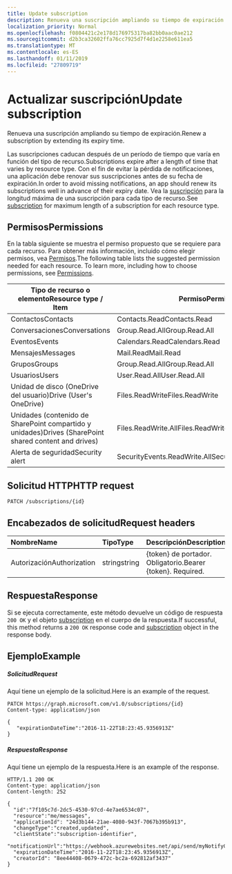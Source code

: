 ```yaml
---
title: Update subscription
description: Renueva una suscripción ampliando su tiempo de expiración.
localization_priority: Normal
ms.openlocfilehash: f0804421c2e178d176975317ba82bb0aac0ae212
ms.sourcegitcommit: d2b3ca32602ffa76cc7925d7f4d1e2258e611ea5
ms.translationtype: MT
ms.contentlocale: es-ES
ms.lasthandoff: 01/11/2019
ms.locfileid: "27809719"
---
```

# <a name="update-subscription"></a><span data-ttu-id="c43df-103">Actualizar suscripción</span><span class="sxs-lookup"><span data-stu-id="c43df-103">Update subscription</span></span>

<span data-ttu-id="c43df-104">Renueva una suscripción ampliando su tiempo de expiración.</span><span class="sxs-lookup"><span data-stu-id="c43df-104">Renew a subscription by extending its expiry time.</span></span>

<span data-ttu-id="c43df-105">Las suscripciones caducan después de un período de tiempo que varía en función del tipo de recurso.</span><span class="sxs-lookup"><span data-stu-id="c43df-105">Subscriptions expire after a length of time that varies by resource type.</span></span> <span data-ttu-id="c43df-106">Con el fin de evitar la pérdida de notificaciones, una aplicación debe renovar sus suscripciones antes de su fecha de expiración.</span><span class="sxs-lookup"><span data-stu-id="c43df-106">In order to avoid missing notifications, an app should renew its subscriptions well in advance of their expiry date.</span></span> <span data-ttu-id="c43df-107">Vea la [suscripción](../resources/subscription.md) para la longitud máxima de una suscripción para cada tipo de recurso.</span><span class="sxs-lookup"><span data-stu-id="c43df-107">See [subscription](../resources/subscription.md) for maximum length of a subscription for each resource type.</span></span>

## <a name="permissions"></a><span data-ttu-id="c43df-108">Permisos</span><span class="sxs-lookup"><span data-stu-id="c43df-108">Permissions</span></span>

<span data-ttu-id="c43df-p102">En la tabla siguiente se muestra el permiso propuesto que se requiere para cada recurso. Para obtener más información, incluido cómo elegir permisos, vea [Permisos](/graph/permissions-reference).</span><span class="sxs-lookup"><span data-stu-id="c43df-p102">The following table lists the suggested permission needed for each resource. To learn more, including how to choose permissions, see [Permissions](/graph/permissions-reference).</span></span>

| <span data-ttu-id="c43df-111">Tipo de recurso o elemento</span><span class="sxs-lookup"><span data-stu-id="c43df-111">Resource type / Item</span></span>        | <span data-ttu-id="c43df-112">Permiso</span><span class="sxs-lookup"><span data-stu-id="c43df-112">Permission</span></span>          |
|-----------------------------|---------------------|
| <span data-ttu-id="c43df-113">Contactos</span><span class="sxs-lookup"><span data-stu-id="c43df-113">Contacts</span></span>                    | <span data-ttu-id="c43df-114">Contacts.Read</span><span class="sxs-lookup"><span data-stu-id="c43df-114">Contacts.Read</span></span>       |
| <span data-ttu-id="c43df-115">Conversaciones</span><span class="sxs-lookup"><span data-stu-id="c43df-115">Conversations</span></span>               | <span data-ttu-id="c43df-116">Group.Read.All</span><span class="sxs-lookup"><span data-stu-id="c43df-116">Group.Read.All</span></span>      |
| <span data-ttu-id="c43df-117">Eventos</span><span class="sxs-lookup"><span data-stu-id="c43df-117">Events</span></span>                      | <span data-ttu-id="c43df-118">Calendars.Read</span><span class="sxs-lookup"><span data-stu-id="c43df-118">Calendars.Read</span></span>      |
| <span data-ttu-id="c43df-119">Mensajes</span><span class="sxs-lookup"><span data-stu-id="c43df-119">Messages</span></span>                    | <span data-ttu-id="c43df-120">Mail.Read</span><span class="sxs-lookup"><span data-stu-id="c43df-120">Mail.Read</span></span>           |
| <span data-ttu-id="c43df-121">Grupos</span><span class="sxs-lookup"><span data-stu-id="c43df-121">Groups</span></span>                      | <span data-ttu-id="c43df-122">Group.Read.All</span><span class="sxs-lookup"><span data-stu-id="c43df-122">Group.Read.All</span></span>      |
| <span data-ttu-id="c43df-123">Usuarios</span><span class="sxs-lookup"><span data-stu-id="c43df-123">Users</span></span>                       | <span data-ttu-id="c43df-124">User.Read.All</span><span class="sxs-lookup"><span data-stu-id="c43df-124">User.Read.All</span></span>       |
| <span data-ttu-id="c43df-125">Unidad de disco (OneDrive del usuario)</span><span class="sxs-lookup"><span data-stu-id="c43df-125">Drive  (User's OneDrive)</span></span>    | <span data-ttu-id="c43df-126">Files.ReadWrite</span><span class="sxs-lookup"><span data-stu-id="c43df-126">Files.ReadWrite</span></span>     |
| <span data-ttu-id="c43df-127">Unidades (contenido de SharePoint compartido y unidades)</span><span class="sxs-lookup"><span data-stu-id="c43df-127">Drives (SharePoint shared content and drives)</span></span> | <span data-ttu-id="c43df-128">Files.ReadWrite.All</span><span class="sxs-lookup"><span data-stu-id="c43df-128">Files.ReadWrite.All</span></span> |
|<span data-ttu-id="c43df-129">Alerta de seguridad</span><span class="sxs-lookup"><span data-stu-id="c43df-129">Security alert</span></span>| <span data-ttu-id="c43df-130">SecurityEvents.ReadWrite.All</span><span class="sxs-lookup"><span data-stu-id="c43df-130">SecurityEvents.ReadWrite.All</span></span> |

## <a name="http-request"></a><span data-ttu-id="c43df-131">Solicitud HTTP</span><span class="sxs-lookup"><span data-stu-id="c43df-131">HTTP request</span></span>

<!-- { "blockType": "ignored" } -->

```http
PATCH /subscriptions/{id}
```

## <a name="request-headers"></a><span data-ttu-id="c43df-132">Encabezados de solicitud</span><span class="sxs-lookup"><span data-stu-id="c43df-132">Request headers</span></span>

| <span data-ttu-id="c43df-133">Nombre</span><span class="sxs-lookup"><span data-stu-id="c43df-133">Name</span></span>       | <span data-ttu-id="c43df-134">Tipo</span><span class="sxs-lookup"><span data-stu-id="c43df-134">Type</span></span> | <span data-ttu-id="c43df-135">Descripción</span><span class="sxs-lookup"><span data-stu-id="c43df-135">Description</span></span>|
|:-----------|:------|:----------|
| <span data-ttu-id="c43df-136">Autorización</span><span class="sxs-lookup"><span data-stu-id="c43df-136">Authorization</span></span>  | <span data-ttu-id="c43df-137">string</span><span class="sxs-lookup"><span data-stu-id="c43df-137">string</span></span>  | <span data-ttu-id="c43df-p103">{token} de portador. Obligatorio.</span><span class="sxs-lookup"><span data-stu-id="c43df-p103">Bearer {token}. Required.</span></span> |

## <a name="response"></a><span data-ttu-id="c43df-140">Respuesta</span><span class="sxs-lookup"><span data-stu-id="c43df-140">Response</span></span>

<span data-ttu-id="c43df-141">Si se ejecuta correctamente, este método devuelve un código de respuesta `200 OK` y el objeto [subscription](../resources/subscription.md) en el cuerpo de la respuesta.</span><span class="sxs-lookup"><span data-stu-id="c43df-141">If successful, this method returns a `200 OK` response code and [subscription](../resources/subscription.md) object in the response body.</span></span>

## <a name="example"></a><span data-ttu-id="c43df-142">Ejemplo</span><span class="sxs-lookup"><span data-stu-id="c43df-142">Example</span></span>

##### <a name="request"></a><span data-ttu-id="c43df-143">Solicitud</span><span class="sxs-lookup"><span data-stu-id="c43df-143">Request</span></span>

<span data-ttu-id="c43df-144">Aquí tiene un ejemplo de la solicitud.</span><span class="sxs-lookup"><span data-stu-id="c43df-144">Here is an example of the request.</span></span>
<!-- {
  "blockType": "request",
  "name": "update_subscription"
}-->

```http
PATCH https://graph.microsoft.com/v1.0/subscriptions/{id}
Content-type: application/json

{
   "expirationDateTime":"2016-11-22T18:23:45.9356913Z"
}
```

##### <a name="response"></a><span data-ttu-id="c43df-145">Respuesta</span><span class="sxs-lookup"><span data-stu-id="c43df-145">Response</span></span>

<span data-ttu-id="c43df-146">Aquí tiene un ejemplo de la respuesta.</span><span class="sxs-lookup"><span data-stu-id="c43df-146">Here is an example of the response.</span></span>
<!-- {
  "blockType": "response",
  "truncated": false,
  "@odata.type": "microsoft.graph.subscription"
} -->

```http
HTTP/1.1 200 OK
Content-type: application/json
Content-length: 252

{
  "id":"7f105c7d-2dc5-4530-97cd-4e7ae6534c07",
  "resource":"me/messages",
  "applicationId": "24d3b144-21ae-4080-943f-7067b395b913",
  "changeType":"created,updated",
  "clientState":"subscription-identifier",
  "notificationUrl":"https://webhook.azurewebsites.net/api/send/myNotifyClient",
  "expirationDateTime":"2016-11-22T18:23:45.9356913Z",
  "creatorId": "8ee44408-0679-472c-bc2a-692812af3437"
}
```

<!-- {
  "type": "#page.annotation",
  "description": "Update subscription",
  "keywords": "",
  "section": "documentation",
  "tocPath": ""
}-->
